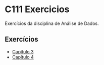 # C111 Exercicios

Exercícios da disciplina de Análise de Dados.

## Exercícios

- [Capítulo 3](Capítulo%203.ipynb)
- [Capítulo 4](Capítulo%204.ipynb)
